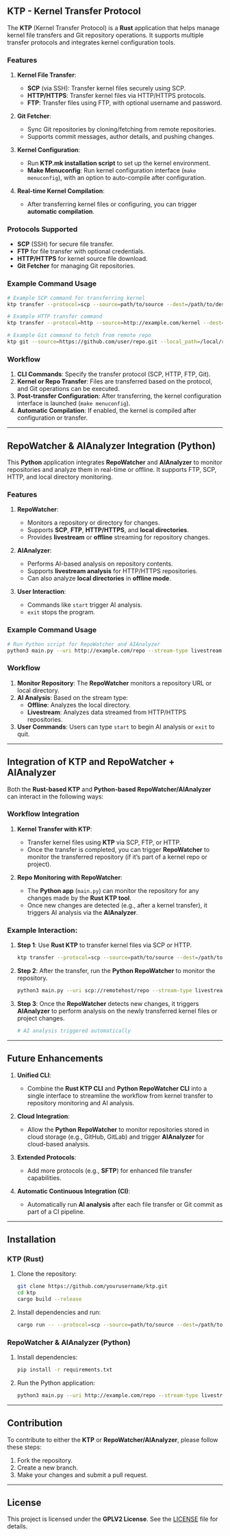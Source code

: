 ## KTP - Kernel Transfer Protocol

The **KTP** (Kernel Transfer Protocol) is a **Rust** application that helps manage kernel file transfers and Git repository operations. It supports multiple transfer protocols and integrates kernel configuration tools.

### Features

1. **Kernel File Transfer**:
    - **SCP** (via SSH): Transfer kernel files securely using SCP.
    - **HTTP/HTTPS**: Transfer kernel files via HTTP/HTTPS protocols.
    - **FTP**: Transfer files using FTP, with optional username and password.
  
2. **Git Fetcher**:
    - Sync Git repositories by cloning/fetching from remote repositories.
    - Supports commit messages, author details, and pushing changes.

3. **Kernel Configuration**:
    - Run **KTP.mk installation script** to set up the kernel environment.
    - **Make Menuconfig**: Run kernel configuration interface (`make menuconfig`), with an option to auto-compile after configuration.

4. **Real-time Kernel Compilation**:
    - After transferring kernel files or configuring, you can trigger **automatic compilation**.

### Protocols Supported
- **SCP** (SSH) for secure file transfer.
- **FTP** for file transfer with optional credentials.
- **HTTP/HTTPS** for kernel source file download.
- **Git Fetcher** for managing Git repositories.

### Example Command Usage

```bash
# Example SCP command for transferring kernel
ktp transfer --protocol=scp --source=path/to/source --dest=/path/to/destination --username=your_username

# Example HTTP transfer command
ktp transfer --protocol=http --source=http://example.com/kernel --dest=/path/to/destination

# Example Git command to fetch from remote repo
ktp git --source=https://github.com/user/repo.git --local_path=/local/repo --push=true
```

### Workflow

1. **CLI Commands**: Specify the transfer protocol (SCP, HTTP, FTP, Git).
2. **Kernel or Repo Transfer**: Files are transferred based on the protocol, and Git operations can be executed.
3. **Post-transfer Configuration**: After transferring, the kernel configuration interface is launched (`make menuconfig`).
4. **Automatic Compilation**: If enabled, the kernel is compiled after configuration or transfer.

---

## RepoWatcher & AIAnalyzer Integration (Python)

This **Python** application integrates **RepoWatcher** and **AIAnalyzer** to monitor repositories and analyze them in real-time or offline. It supports FTP, SCP, HTTP, and local directory monitoring.

### Features

1. **RepoWatcher**:
    - Monitors a repository or directory for changes.
    - Supports **SCP**, **FTP**, **HTTP/HTTPS**, and **local directories**.
    - Provides **livestream** or **offline** streaming for repository changes.

2. **AIAnalyzer**:
    - Performs AI-based analysis on repository contents.
    - Supports **livestream analysis** for HTTP/HTTPS repositories.
    - Can also analyze **local directories** in **offline mode**.

3. **User Interaction**:
    - Commands like `start` trigger AI analysis.
    - `exit` stops the program.

### Example Command Usage

```bash
# Run Python script for RepoWatcher and AIAnalyzer
python3 main.py --uri http://example.com/repo --stream-type livestream
```

### Workflow

1. **Monitor Repository**: The **RepoWatcher** monitors a repository URL or local directory.
2. **AI Analysis**: Based on the stream type:
    - **Offline**: Analyzes the local directory.
    - **Livestream**: Analyzes data streamed from HTTP/HTTPS repositories.
3. **User Commands**: Users can type `start` to begin AI analysis or `exit` to quit.

---

## Integration of KTP and RepoWatcher + AIAnalyzer

Both the **Rust-based KTP** and **Python-based RepoWatcher/AIAnalyzer** can interact in the following ways:

### **Workflow Integration**

1. **Kernel Transfer with KTP**:
    - Transfer kernel files using **KTP** via SCP, FTP, or HTTP.
    - Once the transfer is completed, you can trigger **RepoWatcher** to monitor the transferred repository (if it’s part of a kernel repo or project).

2. **Repo Monitoring with RepoWatcher**:
    - The **Python app** (`main.py`) can monitor the repository for any changes made by the **Rust KTP tool**.
    - Once new changes are detected (e.g., after a kernel transfer), it triggers AI analysis via the **AIAnalyzer**.

### Example Interaction:

1. **Step 1**: Use **Rust KTP** to transfer kernel files via SCP or HTTP.

    ```bash
    ktp transfer --protocol=scp --source=path/to/source --dest=/path/to/destination --username=your_username
    ```

2. **Step 2**: After the transfer, run the **Python RepoWatcher** to monitor the repository.

    ```bash
    python3 main.py --uri scp://remotehost/repo --stream-type livestream
    ```

3. **Step 3**: Once the **RepoWatcher** detects new changes, it triggers **AIAnalyzer** to perform analysis on the newly transferred kernel files or project changes.

    ```bash
    # AI analysis triggered automatically
    ```

---

## Future Enhancements

1. **Unified CLI**:
   - Combine the **Rust KTP CLI** and **Python RepoWatcher CLI** into a single interface to streamline the workflow from kernel transfer to repository monitoring and AI analysis.

2. **Cloud Integration**:
   - Allow the **Python RepoWatcher** to monitor repositories stored in cloud storage (e.g., GitHub, GitLab) and trigger **AIAnalyzer** for cloud-based analysis.

3. **Extended Protocols**:
   - Add more protocols (e.g., **SFTP**) for enhanced file transfer capabilities.

4. **Automatic Continuous Integration (CI)**:
   - Automatically run **AI analysis** after each file transfer or Git commit as part of a CI pipeline.

---

## Installation

### **KTP (Rust)**

1. Clone the repository:

    ```bash
    git clone https://github.com/yourusername/ktp.git
    cd ktp
    cargo build --release
    ```

2. Install dependencies and run:

    ```bash
    cargo run -- --protocol=scp --source=path/to/source --dest=/path/to/destination
    ```

### **RepoWatcher & AIAnalyzer (Python)**

1. Install dependencies:

    ```bash
    pip install -r requirements.txt
    ```

2. Run the Python application:

    ```bash
    python3 main.py --uri http://example.com/repo --stream-type livestream
    ```

---

## Contribution

To contribute to either the **KTP** or **RepoWatcher/AIAnalyzer**, please follow these steps:

1. Fork the repository.
2. Create a new branch.
3. Make your changes and submit a pull request.

---

## License

This project is licensed under the **GPLV2 License**. See the [LICENSE](./LICENSE) file for details.
```
